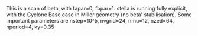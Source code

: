 This is a scan of beta, with fapar=0, fbpar=1. stella is running fully explicit, with the Cyclone Base case in Miller geometry (no beta' stabilisation).
Some important parameters are nstep=10^5, nvgrid=24, nmu=12, nzed=64, nperiod=4, ky=0.35

